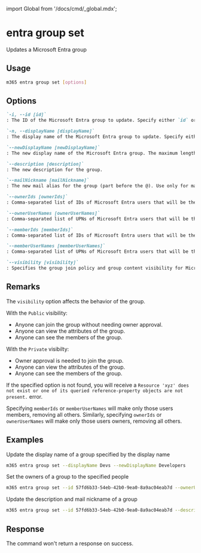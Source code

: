 <!-- DISCLAIMER: All secrets, passwords, and sensitive values in this document are examples only and not real credentials. -->
import Global from '/docs/cmd/_global.mdx';

# entra group set

Updates a Microsoft Entra group

## Usage

```sh
m365 entra group set [options]
```

## Options

```md definition-list
`-i, --id [id]`	
: The ID of the Microsoft Entra group to update. Specify either `id` or `displayName` but not both.

`-n, --displayName [displayName]`	
: The display name of the Microsoft Entra group to update. Specify either `id` or `displayName` but not both.

`--newDisplayName [newDisplayName]`	
: The new display name of the Microsoft Entra group. The maximum length is 256 characters.

`--description [description]`
: The new description for the group.

`--mailNickname [mailNickname]`
: The new mail alias for the group (part before the @). Use only for mail-enabled groups. Maximum length is 64 characters.

`--ownerIds [ownerIds]`
: Comma-separated list of IDs of Microsoft Entra users that will be the group owners. Specify either `ownerIds` or `ownerUserNames`, but not both.

`--ownerUserNames [ownerUserNames]`
: Comma-separated list of UPNs of Microsoft Entra users that will be the group owners. Specify either `ownerIds` or `ownerUserNames`, but not both.

`--memberIds [memberIds]`
: Comma-separated list of IDs of Microsoft Entra users that will be the group members. Specify either `memberIds` or `memberUserNames`, but not both.

`--memberUserNames [memberUserNames]`
: Comma-separated list of UPNs of Microsoft Entra users that will be the group members. Specify either `memberIds` or `memberUserNames`, but not both.

`--visibility [visibility]`
: Specifies the group join policy and group content visibility for Microsoft 365 groups. Possible values are: `Private` or `Public`. Specify only when targeting a Microsoft 365 group.
```

<Global />

## Remarks

The `visibility` option affects the behavior of the group.

With the `Public` visibility:
- Anyone can join the group without needing owner approval. 
- Anyone can view the attributes of the group. 
- Anyone can see the members of the group.

With the `Private` visibilty:
- Owner approval is needed to join the group.
- Anyone can view the attributes of the group.
- Anyone can see the members of the group.

If the specified option is not found, you will receive a `Resource 'xyz' does not exist or one of its queried reference-property objects are not present.` error.

Specifying `memberIds` or `memberUserNames` will make only those users members, removing all others. Similarly, specifying `ownerIds` or `ownerUserNames` will make only those users owners, removing all others.

## Examples

Update the display name of a group specified by the display name

```sh
m365 entra group set --displayName Devs --newDisplayName Developers
```

Set the owners of a group to the specified people

```sh
m365 entra group set --id 57fd6b33-54eb-42b0-9ea0-8a9ac04eab7d --ownerUserNames "john.doe@contoso.com,adele.vance@contoso.com"
```

Update the description and mail nickname of a group

```sh
m365 entra group set --id 57fd6b33-54eb-42b0-9ea0-8a9ac04eab7d --description "All developers of the company" --mailNickname developers
```

## Response

The command won't return a response on success.
